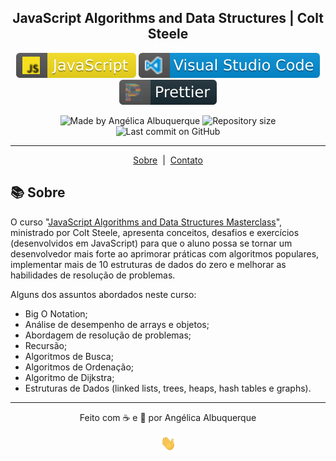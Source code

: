<h2 align="center">
  JavaScript Algorithms and Data Structures | Colt Steele
</h2>

<p align="center">
<!-- <img alt="badge html" src="https://raw.githubusercontent.com/angelicaalbuquerque/badges-and-icons/f96545c39b9ff34534ee166d78e4bcef00de3928/badges/html.svg"> -->
<img alt="badge javascript" src="https://raw.githubusercontent.com/angelicaalbuquerque/badges-and-icons/d369e43d97e48a84cda8328adbd77b1ba280ebbf/badges/javascript.svg">
<img alt="badge vscode" src="https://raw.githubusercontent.com/angelicaalbuquerque/badges-and-icons/f96545c39b9ff34534ee166d78e4bcef00de3928/badges/visual-studio-code.svg">
<img alt="badge prettier" src="https://raw.githubusercontent.com/angelicaalbuquerque/badges-and-icons/f96545c39b9ff34534ee166d78e4bcef00de3928/badges/prettier-2.svg">
</p>

<p align="center">
<img alt="Made by Angélica Albuquerque" src="https://img.shields.io/badge/made%20by-Angélica Albuquerque-%20?color=858584">
<img alt="Repository size" src="https://img.shields.io/github/repo-size/angelicaalbuquerque/javascript-algorithms-and-data-structures_colt-steele?color=858584">
<img alt="Last commit on GitHub" src="https://img.shields.io/github/last-commit/angelicaalbuquerque/javascript-algorithms-and-data-structures_colt-steele?color=858584">
</p>

---

<p align="center">
  <a href="#-Sobre">Sobre</a>&nbsp;&nbsp;|&nbsp;
  <!-- <a>
    <a href="#-Acessar-os-projetos">Acessar os projetos</a>&nbsp;&nbsp;|&nbsp;
  <a> -->
  <a href="#-Entre-em-contato">Contato</a>
</p>

## 📚 Sobre

O curso "[JavaScript Algorithms and Data Structures Masterclass](https://www.udemy.com/course/js-algorithms-and-data-structures-masterclass/)", ministrado por Colt Steele, apresenta conceitos, desafios e exercícios (desenvolvidos em JavaScript) para que o aluno possa se tornar um desenvolvedor mais forte ao aprimorar práticas com algoritmos populares, implementar mais de 10 estruturas de dados do zero e melhorar as habilidades de resolução de problemas.

Alguns dos assuntos abordados neste curso:

- Big O Notation;
- Análise de desempenho de arrays e objetos;
- Abordagem de resolução de problemas;
- Recursão;
- Algoritmos de Busca;
- Algoritmos de Ordenação;
- Algoritmo de Dijkstra;
- Estruturas de Dados (linked lists, trees, heaps, hash tables e graphs).

<!-- ## 💻 Acessar os projetos

_Os estudos serão compartilhados em breve._ -->

---

<p align="center">
Feito com ☕ e 🖤 por Angélica Albuquerque
</p>

<p align="center">
<img src="https://raw.githubusercontent.com/angelicaalbuquerque/badges-and-icons/main/gif/hi.gif" width="25px" height="25px"> 
</p>
